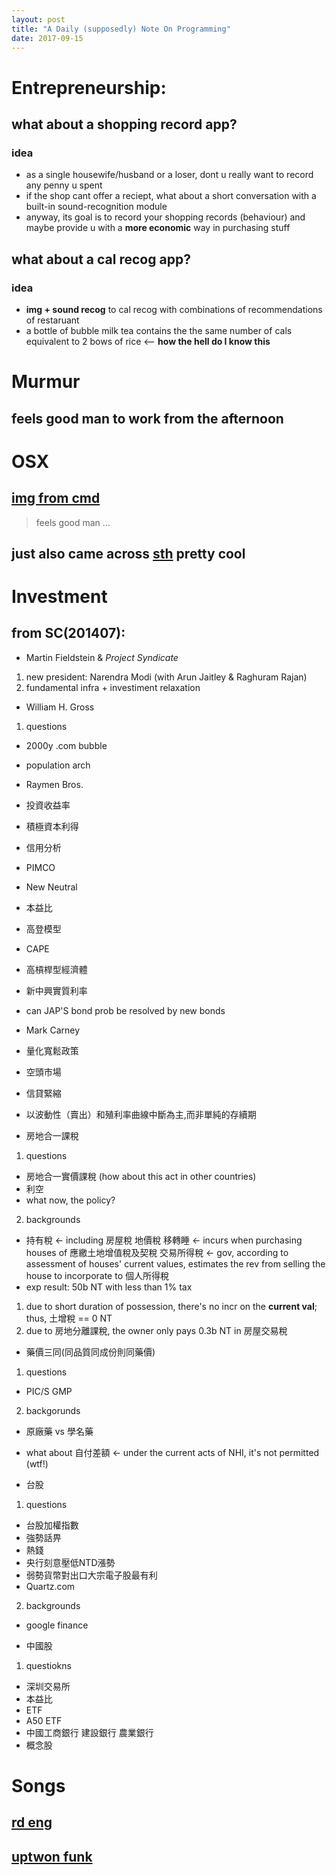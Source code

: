 ```yaml
---
layout: post
title: "A Daily (supposedly) Note On Programming"
date: 2017-09-15
---
```


# Entrepreneurship:
## what about a __shopping record__ app?
### idea
- as a single housewife/husband or a loser, dont u really want to record any penny u spent
- if the shop cant offer a reciept, what about a short conversation with a built-in sound-recognition module
- anyway, its goal is to record your shopping records (behaviour) and maybe provide u with a __more economic__ way in purchasing stuff
## what about a __cal recog__ app?
### idea
- __img + sound recog__ to cal recog with combinations of recommendations of restaruant
- a bottle of bubble milk tea contains the the same number of cals equivalent to 2 bows of rice <-- __how the hell do I know this__

# Murmur
## feels good man to work from the afternoon 

# OSX
## [img from cmd](https://davidwalsh.name/mac-camera)
> feels good man ...
## just also came across [sth](http://hints.macworld.com/article.php?story=20080824185920426) pretty cool 

# Investment
## from __SC(201407)__:
- Martin Fieldstein & *Project Syndicate*
1. new president: Narendra Modi (with Arun Jaitley & Raghuram Rajan)
2. fundamental infra + investiment relaxation

- William H. Gross
1. questions
- 2000y .com bubble
- population arch
- Raymen Bros.
- 投資收益率
- 積極資本利得
- 信用分析
- PIMCO
- New Neutral
- 本益比
- 高登模型
- CAPE
- 高槓桿型經濟體
- 新中興實質利率
- can JAP'S bond prob be resolved by new bonds
- Mark Carney
- 量化寬鬆政策
- 空頭市場
- 信貸緊縮
- 以波動性（賣出）和殖利率曲線中斷為主,而非單純的存續期

- 房地合一課稅
1. questions
- 房地合一實價課稅 (how about this act in other countries)
- 利空
- what now, the policy?
2. backgrounds
- 持有稅 <- including 房屋稅 地價稅
  移轉睡 <- incurs when purchasing houses of 應繳土地增值稅及契稅
  交易所得稅 <- gov, according to assessment of houses' current values, estimates the rev from selling the house to incorporate to 個人所得稅
- exp result: 50b NT with less than 1% tax
1. due to short duration of possession, there's no incr on the __current val__; thus, 土增稅 == 0 NT
2. due to 房地分離課稅, the owner only pays 0.3b NT in 房屋交易稅

- 藥價三同(同品質同成份則同藥價)
1. questions
- PIC/S GMP
2. backgorunds
- 原廠藥 vs 學名藥
- what about 自付差額 <- under the current acts of NHI, it's not permitted (wtf!)

- 台股
1. questions
- 台股加權指數
- 強勢話畀
- 熱錢
- 央行刻意壓低NTD漲勢
- 弱勢貨幣對出口大宗電子股最有利
- Quartz.com
2. backgrounds
- google finance

- 中國股
1. questiokns
- 深圳交易所
- 本益比
- ETF
- A50 ETF
- 中國工商銀行 建設銀行 農業銀行
- 概念股

# Songs
## [rd eng](http://rayduenglish.com/category/song/)
## [uptwon funk](https://www.youtube.com/watch?v=OPf0YbXqDm0)
